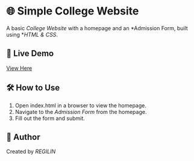 # 🌐 Simple College Website

A basic *College Website* with a homepage and an *Admission Form, built using **HTML & CSS*.

## 🚀 Live Demo  
[View Here](https://regilinraj.github.io/htmlproject/)


## 🛠️ How to Use  
1. Open index.html in a browser to view the homepage.  
2. Navigate to the *Admission Form* from the homepage.  
3. Fill out the form and submit.
    

## 📝 Author  
Created by *REGILIN*
